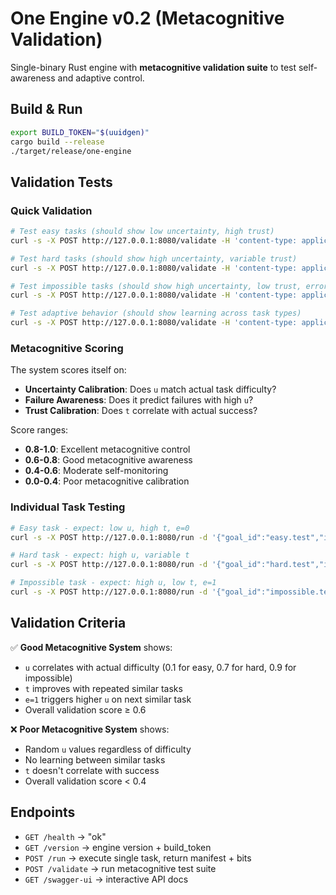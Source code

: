 # One Engine v0.2 (Metacognitive Validation)

Single-binary Rust engine with **metacognitive validation suite** to test self-awareness and adaptive control.

## Build & Run
```bash
export BUILD_TOKEN="$(uuidgen)"
cargo build --release
./target/release/one-engine
```

## Validation Tests

### Quick Validation
```bash
# Test easy tasks (should show low uncertainty, high trust)
curl -s -X POST http://127.0.0.1:8080/validate -H 'content-type: application/json' -d '{"suite":"easy"}' | jq

# Test hard tasks (should show high uncertainty, variable trust)  
curl -s -X POST http://127.0.0.1:8080/validate -H 'content-type: application/json' -d '{"suite":"hard"}' | jq

# Test impossible tasks (should show high uncertainty, low trust, errors)
curl -s -X POST http://127.0.0.1:8080/validate -H 'content-type: application/json' -d '{"suite":"impossible"}' | jq

# Test adaptive behavior (should show learning across task types)
curl -s -X POST http://127.0.0.1:8080/validate -H 'content-type: application/json' -d '{"suite":"adaptive"}' | jq
```

### Metacognitive Scoring
The system scores itself on:
- **Uncertainty Calibration**: Does `u` match actual task difficulty?
- **Failure Awareness**: Does it predict failures with high `u`?
- **Trust Calibration**: Does `t` correlate with actual success?

Score ranges:
- **0.8-1.0**: Excellent metacognitive control
- **0.6-0.8**: Good metacognitive awareness  
- **0.4-0.6**: Moderate self-monitoring
- **0.0-0.4**: Poor metacognitive calibration

### Individual Task Testing
```bash
# Easy task - expect: low u, high t, e=0
curl -s -X POST http://127.0.0.1:8080/run -d '{"goal_id":"easy.test","inputs":{"message":"hello"},"policy":{"gamma_gate":0.5,"time_ms":5000,"max_risk":0.3,"tiny_diff_loc":120}}' | jq '.bits'

# Hard task - expect: high u, variable t
curl -s -X POST http://127.0.0.1:8080/run -d '{"goal_id":"hard.test","inputs":{"message":"complex"},"policy":{...}}' | jq '.bits'

# Impossible task - expect: high u, low t, e=1
curl -s -X POST http://127.0.0.1:8080/run -d '{"goal_id":"impossible.test","inputs":{},"policy":{...}}' | jq '.bits'
```

## Validation Criteria

✅ **Good Metacognitive System** shows:
- `u` correlates with actual difficulty (0.1 for easy, 0.7 for hard, 0.9 for impossible)
- `t` improves with repeated similar tasks
- `e=1` triggers higher `u` on next similar task
- Overall validation score ≥ 0.6

❌ **Poor Metacognitive System** shows:
- Random `u` values regardless of difficulty
- No learning between similar tasks
- `t` doesn't correlate with success
- Overall validation score < 0.4

## Endpoints
- `GET /health` → "ok"
- `GET /version` → engine version + build_token
- `POST /run` → execute single task, return manifest + bits
- `POST /validate` → run metacognitive test suite
- `GET /swagger-ui` → interactive API docs
